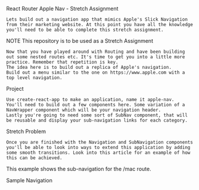 React Router Apple Nav - Stretch Assignment

    Lets build out a navigation app that mimics Apple's Slick Navigation from their marketing website. At this point you have all the knowledge you'll need to be able to complete this stretch assignment.

NOTE This repository is to be used as a Stretch Assignment

    Now that you have played around with Routing and have been building out some nested routes etc. It's time to get you into a little more practice. Remember that repetition is key.
    The idea here is to build out a replica of Apple's navigation.
    Build out a menu similar to the one on https://www.apple.com with a top level navigation.

Project

    Use create-react-app to make an application, name it apple-nav.
    You'll need to build out a few components here. Some variation of a NavWrapper component which will be your navigation header.
    Lastly you're going to need some sort of SubNav component, that will be reusable and display your sub-navigation links for each category.

Stretch Problem

    Once you are finished with the Navigation and SubNavigation components you'll be able to look into ways to extend this application by adding some smooth transitions. Look into this article for an example of how this can be achieved.

This example shows the sub-navigation for the /mac route.

Sample Navigation

